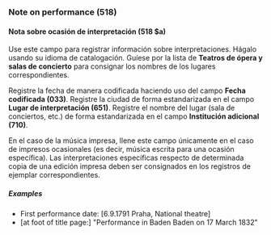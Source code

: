 ### Note on performance (518)

#### Nota sobre ocasión de interpretación (518 $a)
Use este campo para registrar información sobre interpretaciones. Hágalo usando su idioma de catalogación. Guíese por la lista de **Teatros de ópera y salas de concierto** para consignar los nombres de los lugares correspondientes.

Registre la fecha de manera codificada haciendo uso del campo **Fecha codificada (033)**. Registre la ciudad de forma estandarizada en el campo **Lugar de interpretación (651)**. Registre el nombre del lugar (sala de conciertos, etc.) de forma estandarizada en el campo **Institución adicional** **(710)**.

En el caso de la música impresa, llene este campo únicamente en el caso de impresos ocasionales (es decir, música escrita para una ocasión específica). Las interpretaciones específicas respecto de determinada copia de una edición impresa deben ser consignados en los registros de ejemplar correspondientes.

##### Examples

- First performance date: [6.9.1791 Praha, National theatre]
- [at foot of title page:] "Performance in Baden Baden on 17 March 1832"
